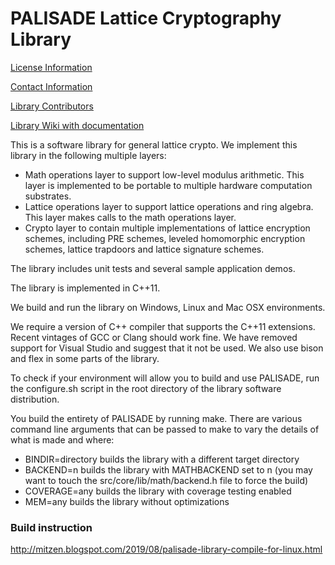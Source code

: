 PALISADE Lattice Cryptography Library
=====================================

[License Information](License.md)

[Contact Information](Contact.md)

[Library Contributors](Contributors.md)

[Library Wiki with documentation](https://git.njit.edu/palisade/palisade-student-edition/wikis/home)

This is a software library for general lattice crypto.  We implement this library in the following multiple layers:

* Math operations layer to support low-level modulus arithmetic.  This layer is implemented to be portable to multiple hardware computation substrates.
* Lattice operations layer to support lattice operations and ring algebra.  This layer makes calls to the math operations layer.
* Crypto layer to contain multiple implementations of lattice encryption schemes, including PRE schemes, leveled homomorphic encryption schemes, lattice trapdoors and lattice signature schemes.

The library includes unit tests and several sample application demos.

The library is implemented in C++11.

We build and run the library on Windows, Linux and Mac OSX environments.

We require a version of C++ compiler that supports the C++11 extensions. Recent vintages of GCC or Clang should work fine. We have removed support for Visual Studio and suggest that it not be used. We also use bison and flex in some parts of the library.

To check if your environment will allow you to build and use PALISADE, run the configure.sh script in the root directory of the library software distribution.

You build the entirety of PALISADE by running make. There are various command line arguments that can be passed to make to vary the details of what is made and where:

* BINDIR=directory builds the library with a different target directory
* BACKEND=n builds the library with MATHBACKEND set to n (you may want to touch the src/core/lib/math/backend.h file to force the build)
* COVERAGE=any builds the library with coverage testing enabled
* MEM=any builds the library without optimizations


### Build instruction 

http://mitzen.blogspot.com/2019/08/palisade-library-compile-for-linux.html

